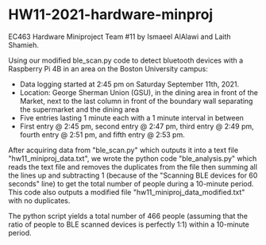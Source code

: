 # HW11-2021-hardware-minproj
EC463 Hardware Miniproject Team #11
by Ismaeel AlAlawi and Laith Shamieh.

Using our modified ble_scan.py code to detect bluetooth devices with a Raspberry Pi 4B in an area on the Boston University campus:
- Data logging started at 2:45 pm on Saturday September 11th, 2021. 
- Location: George Sherman Union (GSU), in the dining area in front of the Market, next to the last column in front of the boundary wall separating the supermarket and the dining area
- Five entries lasting 1 minute each with a 1 minute interval in between 
- First entry @ 2:45 pm, second entry @ 2:47 pm, third entry @ 2:49 pm, fourth entry @ 2:51 pm, and fifth entry @ 2:53 pm.

After acquiring data from "ble_scan.py" which outputs it into a text file "hw11_miniproj_data.txt", we wrote the python code "ble_analysis.py" which reads the text file and removes the duplicates from the file then summing all the lines up and subtracting 1 (because of the "Scanning BLE devices for 60 seconds" line) to get the total number of people during a 10-minute period. This code also outputs a modified file "hw11_miniproj_data_modified.txt" with no duplicates. 

The python script yields a total number of 466 people (assuming that the ratio of people to BLE scanned devices is perfectly 1:1) within a 10-minute period. 
